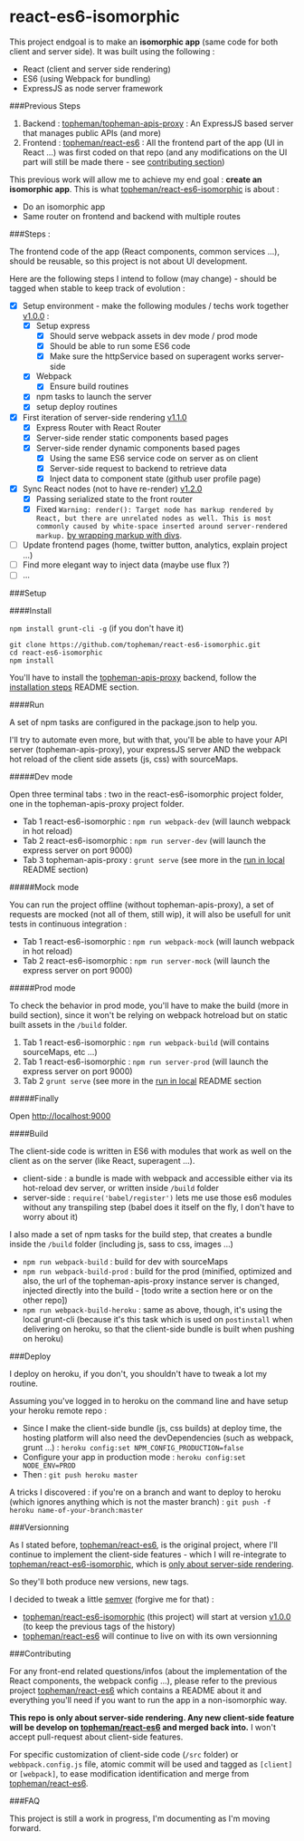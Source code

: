 react-es6-isomorphic
====================
This project endgoal is to make an **isomorphic app** (same code for both client and server side). It was built using the following :

* React (client and server side rendering)
* ES6 (using Webpack for bundling)
* ExpressJS as node server framework

###Previous Steps

1. Backend : [topheman/topheman-apis-proxy](https://github.com/topheman/topheman-apis-proxy) : An ExpressJS based server that manages public APIs (and more)
2. Frontend : [topheman/react-es6](https://github.com/topheman/react-es6) : All the frontend part of the app (UI in React ...) was first coded on that repo (and any modifications on the UI part will still be made there - see [contributing section](#contributing))

This previous work will allow me to achieve my end goal : **create an isomorphic app**. This is what [topheman/react-es6-isomorphic](https://github.com/topheman/react-es6-isomorphic) is about :

* Do an isomorphic app
* Same router on frontend and backend with multiple routes

###Steps :

The frontend code of the app (React components, common services ...), should be reusable, so this project is not about UI development.

Here are the following steps I intend to follow (may change) - should be tagged when stable to keep track of evolution :

- [x] Setup environment - make the following modules / techs work together [v1.0.0](https://github.com/topheman/react-es6-isomorphic/tree/v1.0.0) :
	- [x] Setup express
		- [x] Should serve webpack assets in dev mode / prod mode
		- [x] Should be able to run some ES6 code
		- [x] Make sure the httpService based on superagent works server-side
	- [x] Webpack
		- [x] Ensure build routines
	- [x] npm tasks to launch the server
	- [x] setup deploy routines
- [x] First iteration of server-side rendering [v1.1.0](https://github.com/topheman/react-es6-isomorphic/tree/v1.1.0)
	- [x] Express Router with React Router
	- [x] Server-side render static components based pages
	- [x] Server-side render dynamic components based pages
		- [x] Using the same ES6 service code on server as on client
		- [x] Server-side request to backend to retrieve data
		- [x] Inject data to component state (github user profile page)
- [x] Sync React nodes (not to have re-render) [v1.2.0](https://github.com/topheman/react-es6-isomorphic/tree/v1.2.0)
	- [x] Passing serialized state to the front router
	- [x] Fixed `Warning: render(): Target node has markup rendered by React, but there are unrelated nodes as well. This is most commonly caused by white-space inserted around server-rendered markup.` [by wrapping markup with divs](https://github.com/cvan/taro/issues/28#issuecomment-95694552).
- [ ] Update frontend pages (home, twitter button, analytics, explain project ...)
- [ ] Find more elegant way to inject data (maybe use flux ?)
- [ ] ...

###Setup

####Install

`npm install grunt-cli -g` (if you don't have it)

```shell
git clone https://github.com/topheman/react-es6-isomorphic.git
cd react-es6-isomorphic
npm install
```

You'll have to install the [topheman-apis-proxy](https://github.com/topheman/topheman-apis-proxy) backend, follow the [installation steps](https://github.com/topheman/topheman-apis-proxy#installation) README section.

####Run

A set of npm tasks are configured in the package.json to help you.

I'll try to automate even more, but with that, you'll be able to have your API server (topheman-apis-proxy), your expressJS server AND the webpack hot reload of the client side assets (js, css) with sourceMaps.

#####Dev mode

Open three terminal tabs : two in the react-es6-isomorphic project folder, one in the topheman-apis-proxy project folder.

* Tab 1 react-es6-isomorphic : `npm run webpack-dev` (will launch webpack in hot reload)
* Tab 2 react-es6-isomorphic : `npm run server-dev` (will launch the express server on port 9000)
* Tab 3 topheman-apis-proxy : `grunt serve` (see more in the [run in local](https://github.com/topheman/topheman-apis-proxy#run-in-local) README section)

#####Mock mode

You can run the project offline (without topheman-apis-proxy), a set of requests are mocked (not all of them, still wip), it will also be usefull for unit tests in continuous integration :

* Tab 1 react-es6-isomorphic : `npm run webpack-mock` (will launch webpack in hot reload)
* Tab 2 react-es6-isomorphic : `npm run server-mock` (will launch the express server on port 9000)

#####Prod mode

To check the behavior in prod mode, you'll have to make the build (more in build section), since it won't be relying on webpack hotreload but on static built assets in the `/build` folder.

1. Tab 1 react-es6-isomorphic : `npm run webpack-build` (will contains sourceMaps, etc ...)
2. Tab 1 react-es6-isomorphic : `npm run server-prod` (will launch the express server on port 9000)
3. Tab 2 `grunt serve` (see more in the [run in local](https://github.com/topheman/topheman-apis-proxy#run-in-local) README section

#####Finally

Open [http://localhost:9000](http://localhost:9000/)


####Build

The client-side code is written in ES6 with modules that work as well on the client as on the server (like React, superagent ...).

* client-side : a bundle is made with webpack and accessible either via its hot-reload dev server, or written inside `/build` folder
* server-side : `require('babel/register')` lets me use those es6 modules without any transpiling step (babel does it itself on the fly, I don't have to worry about it)

I also made a set of npm tasks for the build step, that creates a bundle inside the `/build` folder (including js, sass to css, images ...)

* `npm run webpack-build` : build for dev with sourceMaps
* `npm run webpack-build-prod` : build for the prod (minified, optimized and also, the url of the topheman-apis-proxy instance server is changed, injected directly into the build - [todo write a section here or on the other repo])
* `npm run webpack-build-heroku` : same as above, though, it's using the local grunt-cli (because it's this task which is used on `postinstall` when delivering on heroku, so that the client-side bundle is built when pushing on heroku)

###Deploy

I deploy on heroku, if you don't, you shouldn't have to tweak a lot my routine.

Assuming you've logged in to heroku on the command line and have setup your heroku remote repo :

* Since I make the client-side bundle (js, css builds) at deploy time, the hosting platform will also need the devDependencies (such as webpack, grunt ...) : `heroku config:set NPM_CONFIG_PRODUCTION=false`
* Configure your app in production mode : `heroku config:set NODE_ENV=PROD`
* Then : `git push heroku master`

A tricks I discovered : if you're on a branch and want to deploy to heroku (which ignores anything which is not the master branch) : `git push -f heroku name-of-your-branch:master`

###Versionning

As I stated before, [topheman/react-es6](https://github.com/topheman/react-es6), is the original project, where I'll continue to implement the client-side features - which I will re-integrate to [topheman/react-es6-isomorphic](https://github.com/topheman/react-es6-isomorphic), which is [only about server-side rendering](#contributing).

So they'll both produce new versions, new tags.

I decided to tweak a little [semver](http://semver.org/) (forgive me for that) :

* [topheman/react-es6-isomorphic](https://github.com/topheman/react-es6-isomorphic) (this project) will start at version [v1.0.0](https://github.com/topheman/react-es6-isomorphic/tree/v1.0.0) (to keep the previous tags of the history)
* [topheman/react-es6](https://github.com/topheman/react-es6) will continue to live on with its own versionning

###Contributing

For any front-end related questions/infos (about the implementation of the React components, the webpack config ...), please refer to the previous project [topheman/react-es6](https://github.com/topheman/react-es6) which contains a README about it and everything you'll need if you want to run the app in a non-isomorphic way.

**This repo is only about server-side rendering. Any new client-side feature will be develop on [topheman/react-es6](https://github.com/topheman/react-es6) and merged back into.** I won't accept pull-request about client-side features.

For specific customization of client-side code (`/src` folder) or `webbpack.config.js` file, atomic commit will be used and tagged as `[client]` or `[webpack]`, to ease modification identification and merge from [topheman/react-es6](https://github.com/topheman/react-es6).

###FAQ

This project is still a work in progress, I'm documenting as I'm moving forward.